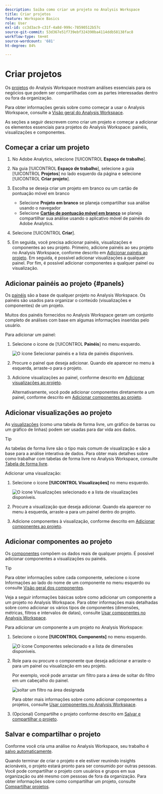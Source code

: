 ```yaml
---
description: Saiba como criar um projeto no Analysis Workspace
title: Criar projetos
feature: Workspace Basics
role: User
exl-id: cc3d3ac9-c31f-4a8d-999c-78590512b57c
source-git-commit: 53d367e51f739ebf324390ba4114ddb58138fac8
workflow-type: tm+mt
source-wordcount: '681'
ht-degree: 84%

---
```


# Criar projetos

Os [projetos](/help/analysis-workspace/build-workspace-project/freeform-overview.md) do Analysis Workspace mostram análises essenciais para os negócios que podem ser compartilhadas com as partes interessadas dentro ou fora da organização.

Para obter informações gerais sobre como começar a usar o Analysis Workspace, consulte a [Visão geral do Analysis Workspace](/help/analysis-workspace/home.md).

As seções a seguir descrevem como criar um projeto e começar a adicionar os elementos essenciais para projetos do Analysis Workspace: painéis, visualizações e componentes.

## Começar a criar um projeto

1. No Adobe Analytics, selecione [!UICONTROL **Espaço de trabalho**].

1. Na guia [!UICONTROL **Espaço de trabalho**], selecione a guia [!UICONTROL **Projetos**] no lado esquerdo da página e selecione [!UICONTROL **Criar projeto**].

1. Escolha se deseja criar um projeto em branco ou um cartão de pontuação móvel em branco

   * Selecione **Projeto em branco** se planeja compartilhar sua análise usando o navegador
   * Selecione [**Cartão de pontuação móvel em branco**](/help/mobile-app/curator.md) se planeja compartilhar sua análise usando o aplicativo móvel de painéis do Adobe Analytics.

1. Selecione [!UICONTROL **Criar**].

1. Em seguida, você precisa adicionar painéis, visualizações e componentes ao seu projeto. Primeiro, adicione painéis ao seu projeto no Analysis Workspace, conforme descrito em [Adicionar painéis ao projeto](#add-panels-to-the-project). Em seguida, é possível adicionar visualizações a qualquer painel. Por fim, é possível adicionar componentes a qualquer painel ou visualização.

## Adicionar painéis ao projeto {#panels}

Os [painéis](/help/analysis-workspace/c-panels/panels.md) são a base de qualquer projeto no Analysis Workspace. Os painéis são usados para organizar o conteúdo (visualizações e componentes) de um projeto.

Muitos dos painéis fornecidos no Analysis Workspace geram um conjunto completo de análises com base em algumas informações inseridas pelo usuário.

Para adicionar um painel:

1. Selecione o ícone de [!UICONTROL **Painéis**] no menu esquerdo.

   ![O ícone Selecionar painéis e a lista de painéis disponíveis.](assets/build-panels.png)

1. Procure o painel que deseja adicionar. Quando ele aparecer no menu à esquerda, arraste-o para o projeto.

1. Adicione visualizações ao painel, conforme descrito em [Adicionar visualizações ao projeto](#add-visualizations-to-the-project).

   Alternativamente, você pode adicionar componentes diretamente a um painel, conforme descrito em [Adicionar componentes ao projeto](#add-components-to-the-project).

## Adicionar visualizações ao projeto

As [visualizações](/help/analysis-workspace/visualizations/freeform-analysis-visualizations.md) (como uma tabela de forma livre, um gráfico de barras ou um gráfico de linhas) podem ser usadas para dar vida aos dados.

>[!TIP]
>
>As tabelas de forma livre são o tipo mais comum de visualização e são a base para a análise interativa de dados. Para obter mais detalhes sobre como trabalhar com tabelas de forma livre no Analysis Workspace, consulte [Tabela de forma livre](/help/analysis-workspace/visualizations/freeform-table/freeform-table.md).

Adicionar uma visualização:

1. Selecione o ícone **[!UICONTROL Visualizações]** no menu esquerdo.

   ![O ícone Visualizações selecionado e a lista de visualizações disponíveis.](assets/build-visualizations.png)

1. Procure a visualização que deseja adicionar. Quando ela aparecer no menu à esquerda, arraste-a para um painel dentro do projeto.

1. Adicione componentes à visualização, conforme descrito em [Adicionar componentes ao projeto](#add-components-to-the-project).

## Adicionar componentes ao projeto

Os [componentes](/help/components/overview.md) compõem os dados reais de qualquer projeto. É possível adicionar componentes a visualizações ou painéis.

>[!TIP]
>
>Para obter informações sobre cada componente, selecione o ícone Informações ao lado do nome de um componente no menu esquerdo ou consulte [Visão geral dos componentes](/help/components/overview.md).

Veja a seguir informações básicas sobre como adicionar um componente a um projeto no Analysis Workspace. Para obter informações mais detalhadas sobre como adicionar os vários tipos de componentes (dimensões, métricas, filtros e intervalos de datas), consulte [Usar componentes no Analysis Workspace](/help/components/use-components-in-workspace.md).

Para adicionar um componente a um projeto no Analysis Workspace:

1. Selecione o ícone **[!UICONTROL Components]** no menu esquerdo.

   ![O ícone Componentes selecionado e a lista de dimensões disponíveis.](assets/build-components.png)

1. Role para ou procure o componente que deseja adicionar e arraste-o para um painel ou visualização em seu projeto.

   Por exemplo, você pode arrastar um filtro para a área de soltar do filtro em um cabeçalho do painel.

   ![soltar um filtro na área designada](assets/filter-dropzone.png)

   Para obter mais informações sobre como adicionar componentes a projetos, consulte [Usar componentes no Analysis Workspace](/help/components/use-components-in-workspace.md).

1. (Opcional) Compartilhe o projeto conforme descrito em [Salvar e compartilhar o projeto](#save-and-share-the-project).

## Salvar e compartilhar o projeto

Conforme você cria uma análise no Analysis Workspace, seu trabalho é [salvo automaticamente](/help/analysis-workspace/build-workspace-project/save-projects.md).

Quando terminar de criar o projeto e ele estiver reunindo insights acionáveis, o projeto estará pronto para ser consumido por outras pessoas. Você pode compartilhar o projeto com usuários e grupos em sua organização ou até mesmo com pessoas de fora da organização. Para obter informações sobre como compartilhar um projeto, consulte [Compartilhar projetos](/help/analysis-workspace/curate-share/share-projects.md).
